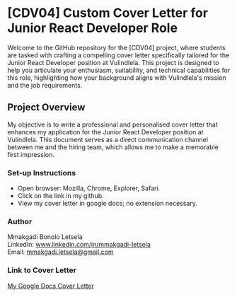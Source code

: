 # [CDV04] Custom Cover Letter for Junior React Developer Role

Welcome to the GitHub repository for the [CDV04] project, where students are tasked with crafting a compelling cover letter specifically tailored for the Junior React Developer position at Vulindlela. This project is designed to help you articulate your enthusiasm, suitability, and technical capabilities for this role, highlighting how your background aligns with Vulindlela's mission and the job requirements.

## Project Overview

My objective is to write a professional and personalised cover letter that enhances my application for the Junior React Developer position at Vulindlela. This document serves as a direct communication channel between me and the hiring team, which allows me to make a memorable first impression.

### Set-up Instructions
- Open browser: Mozilla, Chrome, Explorer, Safari.
- Click on the link in my github.
- View my cover letter in google docs; no extension necessary. 

### Author
Mmakgadi Bonolo Letsela   
LinkedIn: www.linkedin.com/in/mmakgadi-letsela   
Email: mmakgadi.letsela@gmail.com

### Link to Cover Letter
[My Google Docs Cover Letter](<https://docs.google.com/document/d/1TFQktGgirAmkzMEWcbhcs6W6Fj6FJ3sCWlhiSmNqXAA/edit?usp=sharing>)


